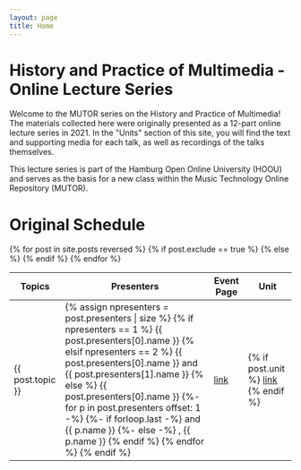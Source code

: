```yaml
---
layout: page
title: Home
---
```


# History and Practice of Multimedia - Online Lecture Series

Welcome to the MUTOR series on the History and Practice of Multimedia! 
The materials collected here were originally presented as a 12-part
online lecture series in 2021. In the "Units" section of this site,
you will find the text and 
supporting media for each talk, as well as recordings of the talks
themselves.

This lecture series is part of the Hamburg Open Online University (HOOU) 
and serves as the basis for a new class within the 
Music Technology Online Repository (MUTOR).

# Original Schedule

<style>
a.index-tab-link:hover {
text-decoration: underline;
}
</style>
<table class="hpm-event-table">
<thead>
<tr>
<!--<th>Date</th>-->
<th>Topics</th>
<th>Presenters</th>
<th>Event Page</th>
<th>Unit</th>
</tr>
</thead>
<tbody>
{% for post in site.posts reversed %}
{% if post.exclude == true %}
{% else %}
<tr>
<!--<td>{{ begincomment }}{{ post.presentation-date }}{{ endcomment }}
</td>--><td>{{ post.topic }}
</td><td>
{% assign npresenters = post.presenters | size %}
{% if npresenters == 1 %}
{{ post.presenters[0].name }}
{% elsif npresenters == 2 %}
{{ post.presenters[0].name }} and {{ post.presenters[1].name }}
{% else %}
{{ post.presenters[0].name }}
{%- for p in post.presenters offset: 1 -%}
{%- if forloop.last -%}
and {{ p.name }}
{%- else -%}
, {{ p.name }}
{% endif %}
{% endfor %}
{% endif %}
</td><td><a class="index-tab-link" href="{{ site.baseurl }}{{ post.url }}">link</a>
</td><td>
{% if post.unit %}
<a class="index-tab-link" href="{{ site.baseurl }}/units/{{ post.unit }}">link</a>
{% endif %}
</td>
</tr>
{% endif %}
{% endfor %}
</tbody>
</table>

